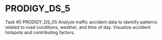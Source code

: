 # PRODIGY_DS_5
Task #5 PRODIGY_DS_05
Analyze traffic accident data to identify patterns related
to road conditions, weather, and time of day. Visualize
accident hotspots and contributing factors.

